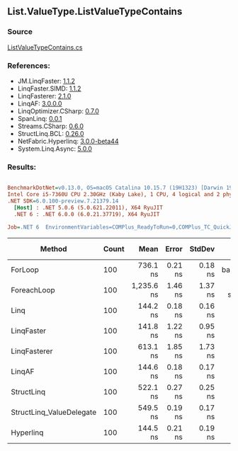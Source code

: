 ﻿## List.ValueType.ListValueTypeContains

### Source
[ListValueTypeContains.cs](../LinqBenchmarks/List/ValueType/ListValueTypeContains.cs)

### References:
- JM.LinqFaster: [1.1.2](https://www.nuget.org/packages/JM.LinqFaster/1.1.2)
- LinqFaster.SIMD: [1.1.2](https://www.nuget.org/packages/LinqFaster.SIMD/1.0.3)
- LinqFasterer: [2.1.0](https://www.nuget.org/packages/LinqFasterer/2.1.0)
- LinqAF: [3.0.0.0](https://www.nuget.org/packages/LinqAF/3.0.0.0)
- LinqOptimizer.CSharp: [0.7.0](https://www.nuget.org/packages/LinqOptimizer.CSharp/0.7.0)
- SpanLinq: [0.0.1](https://www.nuget.org/packages/SpanLinq/0.0.1)
- Streams.CSharp: [0.6.0](https://www.nuget.org/packages/Streams.CSharp/0.6.0)
- StructLinq.BCL: [0.26.0](https://www.nuget.org/packages/StructLinq/0.26.0)
- NetFabric.Hyperlinq: [3.0.0-beta44](https://www.nuget.org/packages/NetFabric.Hyperlinq/3.0.0-beta44)
- System.Linq.Async: [5.0.0](https://www.nuget.org/packages/System.Linq.Async/5.0.0)

### Results:
``` ini

BenchmarkDotNet=v0.13.0, OS=macOS Catalina 10.15.7 (19H1323) [Darwin 19.6.0]
Intel Core i5-7360U CPU 2.30GHz (Kaby Lake), 1 CPU, 4 logical and 2 physical cores
.NET SDK=6.0.100-preview.7.21379.14
  [Host] : .NET 5.0.6 (5.0.621.22011), X64 RyuJIT
  .NET 6 : .NET 6.0.0 (6.0.21.37719), X64 RyuJIT

Job=.NET 6  EnvironmentVariables=COMPlus_ReadyToRun=0,COMPlus_TC_QuickJitForLoops=1,COMPlus_TieredPGO=1  Runtime=.NET 6.0  

```
|                   Method | Count |       Mean |   Error |  StdDev |        Ratio | RatioSD |  Gen 0 | Gen 1 | Gen 2 | Allocated |
|------------------------- |------ |-----------:|--------:|--------:|-------------:|--------:|-------:|------:|------:|----------:|
|                  ForLoop |   100 |   736.1 ns | 0.21 ns | 0.18 ns |     baseline |         |      - |     - |     - |         - |
|              ForeachLoop |   100 | 1,235.6 ns | 1.46 ns | 1.37 ns | 1.68x slower |   0.00x |      - |     - |     - |         - |
|                     Linq |   100 |   144.2 ns | 0.18 ns | 0.16 ns | 5.11x faster |   0.01x |      - |     - |     - |         - |
|               LinqFaster |   100 |   141.8 ns | 1.22 ns | 0.95 ns | 5.19x faster |   0.04x |      - |     - |     - |         - |
|             LinqFasterer |   100 |   613.1 ns | 1.85 ns | 1.73 ns | 1.20x faster |   0.00x | 3.0670 |     - |     - |   6,424 B |
|                   LinqAF |   100 |   144.6 ns | 0.18 ns | 0.17 ns | 5.09x faster |   0.01x |      - |     - |     - |         - |
|               StructLinq |   100 |   522.1 ns | 0.27 ns | 0.25 ns | 1.41x faster |   0.00x | 0.0191 |     - |     - |      40 B |
| StructLinq_ValueDelegate |   100 |   549.5 ns | 0.19 ns | 0.17 ns | 1.34x faster |   0.00x |      - |     - |     - |         - |
|                Hyperlinq |   100 |   144.5 ns | 0.21 ns | 0.19 ns | 5.09x faster |   0.01x |      - |     - |     - |         - |
